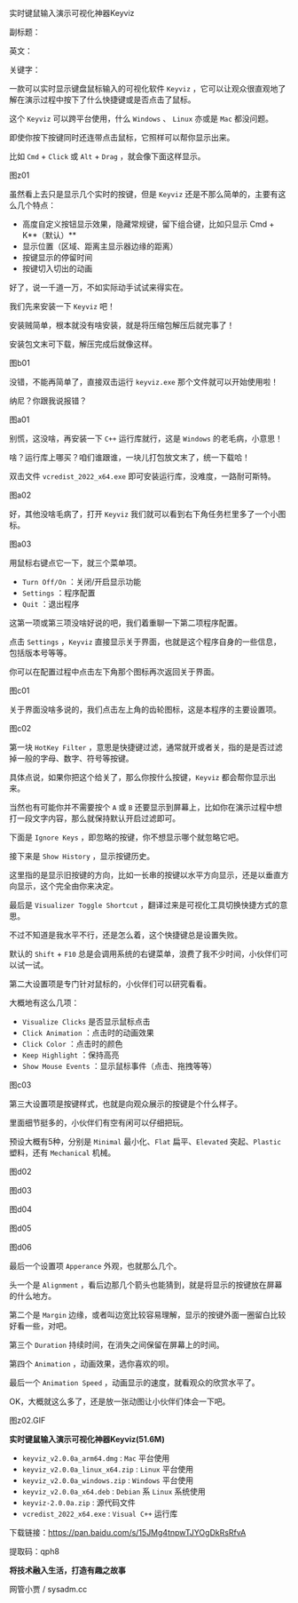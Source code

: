 实时键鼠输入演示可视化神器Keyviz

副标题：

英文：

关键字：







一款可以实时显示键盘鼠标输入的可视化软件 `Keyviz` ，它可以让观众很直观地了解在演示过程中按下了什么快捷键或是否点击了鼠标。

这个 `Keyviz` 可以跨平台使用，什么 `Windows` 、 `Linux` 亦或是 `Mac` 都没问题。

即使你按下按键同时还连带点击鼠标，它照样可以帮你显示出来。

比如 `Cmd` + `Click` 或 `Alt` + `Drag` ，就会像下面这样显示。

图z01



虽然看上去只是显示几个实时的按键，但是 `Keyviz` 还是不那么简单的，主要有这么几个特点：

* 高度自定义按钮显示效果，隐藏常规键，留下组合键，比如只显示 Cmd + K**（默认）**
* 显示位置（区域、距离主显示器边缘的距离）
* 按键显示的停留时间
* 按键切入切出的动画



好了，说一千道一万，不如实际动手试试来得实在。

我们先来安装一下 `Keyviz` 吧！

安装贼简单，根本就没有啥安装，就是将压缩包解压后就完事了！

安装包文末可下载，解压完成后就像这样。

图b01



没错，不能再简单了，直接双击运行 `keyviz.exe` 那个文件就可以开始使用啦！

纳尼？你跟我说报错？

图a01



别慌，这没啥，再安装一下 `C++` 运行库就行，这是 `Windows` 的老毛病，小意思！

啥？运行库上哪买？咱们谁跟谁，一块儿打包放文末了，统一下载哈！

双击文件 `vcredist_2022_x64.exe` 即可安装运行库，没难度，一路耐可斯特。

图a02



好，其他没啥毛病了，打开 `Keyviz` 我们就可以看到右下角任务栏里多了一个小图标。

图a03



用鼠标右键点它一下，就三个菜单项。

* `Turn Off/On` ：关闭/开启显示功能
* `Settings` ：程序配置
* `Quit` ：退出程序



这第一项或第三项没啥好说的吧，我们着重聊一下第二项程序配置。

点击 `Settings` ，`Keyviz` 直接显示关于界面，也就是这个程序自身的一些信息，包括版本号等等。

你可以在配置过程中点击左下角那个图标再次返回关于界面。

图c01



关于界面没啥多说的，我们点击左上角的齿轮图标，这是本程序的主要设置项。

图c02



第一块 `HotKey Filter` ，意思是快捷键过滤，通常就开或者关，指的是是否过滤掉一般的字母、数字、符号等按键。

具体点说，如果你把这个给关了，那么你按什么按键，`Keyviz` 都会帮你显示出来。

当然也有可能你并不需要按个 `A` 或 `B` 还要显示到屏幕上，比如你在演示过程中想打一段文字内容，那么就保持默认开启过滤即可。



下面是 `Ignore Keys` ，即忽略的按键，你不想显示哪个就忽略它吧。



接下来是 `Show History` ，显示按键历史。

这里指的是显示旧按键的方向，比如一长串的按键以水平方向显示，还是以垂直方向显示，这个完全由你来决定。



最后是 `Visualizer Toggle Shortcut` ，翻译过来是可视化工具切换快捷方式的意思。

不过不知道是我水平不行，还是怎么着，这个快捷键总是设置失败。

默认的 `Shift` + `F10` 总是会调用系统的右键菜单，浪费了我不少时间，小伙伴们可以试一试。



第二大设置项是专门针对鼠标的，小伙伴们可以研究看看。

大概地有这么几项：

* `Visualize Clicks` 是否显示鼠标点击
* `Click Animation` ：点击时的动画效果
* `Click Color` ：点击时的颜色
* `Keep Highlight` ：保持高亮
* `Show Mouse Events` ：显示鼠标事件（点击、拖拽等等）

图c03



第三大设置项是按键样式，也就是向观众展示的按键是个什么样子。

里面细节挺多的，小伙伴们有空有闲可以仔细把玩。

预设大概有5种，分别是 `Minimal` 最小化、`Flat` 扁平、`Elevated` 突起、`Plastic` 塑料，还有 `Mechanical` 机械。

图d02

图d03

图d04

图d05

图d06



最后一个设置项 `Apperance` 外观，也就那么几个。

头一个是 `Alignment` ，看后边那几个箭头也能猜到，就是将显示的按键放在屏幕的什么地方。

第二个是 `Margin` 边缘，或者叫边宽比较容易理解，显示的按键外面一圈留白比较好看一些，对吧。

第三个 `Duration` 持续时间，在消失之间保留在屏幕上的时间。

第四个 `Animation` ，动画效果，选你喜欢的呗。

最后一个 `Animation Speed` ，动画显示的速度，就看观众的欣赏水平了。



OK，大概就这么多了，还是放一张动图让小伙伴们体会一下吧。

图z02.GIF



**实时键鼠输入演示可视化神器Keyviz(51.6M)**

* `keyviz_v2.0.0a_arm64.dmg` : `Mac` 平台使用
* `keyviz_v2.0.0a_linux_x64.zip` : `Linux` 平台使用
* `keyviz_v2.0.0a_windows.zip` : `Windows` 平台使用
* `keyviz_v2.0.0a_x64.deb` : `Debian` 系 `Linux` 系统使用
* `keyviz-2.0.0a.zip` : 源代码文件
* `vcredist_2022_x64.exe` : `Visual C++` 运行库



下载链接：https://pan.baidu.com/s/15JMg4tnpwTJYOgDkRsRfvA

提取码：qph8







**将技术融入生活，打造有趣之故事**

网管小贾 / sysadm.cc